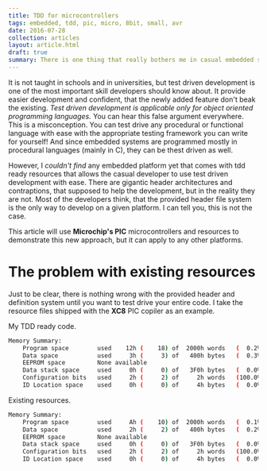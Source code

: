 ```yaml
---
title: TDD for microcontrollers
tags: embedded, tdd, pic, micro, 8bit, small, avr
date: 2016-07-28
collection: articles
layout: article.html
draft: true
summary: There is one thing that really bothers me in casual embedded software development. That is the lack of unit testing and the test driven development workflow. 
---
```


It is not taught in schools and in universities, but test driven development is one of the most important skill developers should know about. It provide easier development and confident, that the newly added feature don't beak the existing. _Test driven development is applicable only for object oriented programming languages._ You can hear this false argument everywhere. This is a misconception. You can test drive any procedural or functional language with ease with the appropriate testing framework you can write for yourself! And since embedded systems are programmed mostly in procedural languages (mainly in C), they can be thest driven as well.

However, I _couldn't find_ any embedded platform yet that comes with tdd ready resources that allows the casual developer to use test driven development with ease. There are gigantic header architectures and contraptions, that supposed to help the development, but in the reality they are not. Most of the developers think, that the provided header file system is the only way to develop on a given platform. I can tell you, this is not the case.

This article will use __Microchip's PIC__ microcontrollers and resources to demonstrate this new approach, but it can apply to any other platforms.

# The problem with existing resources

Just to be clear, there is nothing wrong with the provided header and definition system until you want to test drive your entire code. I take the resource files shipped with the __XC8__ PIC copiler as an example.




My TDD ready code.

``` bash
Memory Summary:
    Program space        used    12h (    18) of  2000h words   (  0.2%)
    Data space           used     3h (     3) of   400h bytes   (  0.3%)
    EEPROM space         None available
    Data stack space     used     0h (     0) of   3F0h bytes   (  0.0%)
    Configuration bits   used     2h (     2) of     2h words   (100.0%)
    ID Location space    used     0h (     0) of     4h bytes   (  0.0%)
```

Existing resources.

``` bash
Memory Summary:
    Program space        used     Ah (    10) of  2000h words   (  0.1%)
    Data space           used     2h (     2) of   400h bytes   (  0.2%)
    EEPROM space         None available
    Data stack space     used     0h (     0) of   3F0h bytes   (  0.0%)
    Configuration bits   used     2h (     2) of     2h words   (100.0%)
    ID Location space    used     0h (     0) of     4h bytes   (  0.0%)
```

